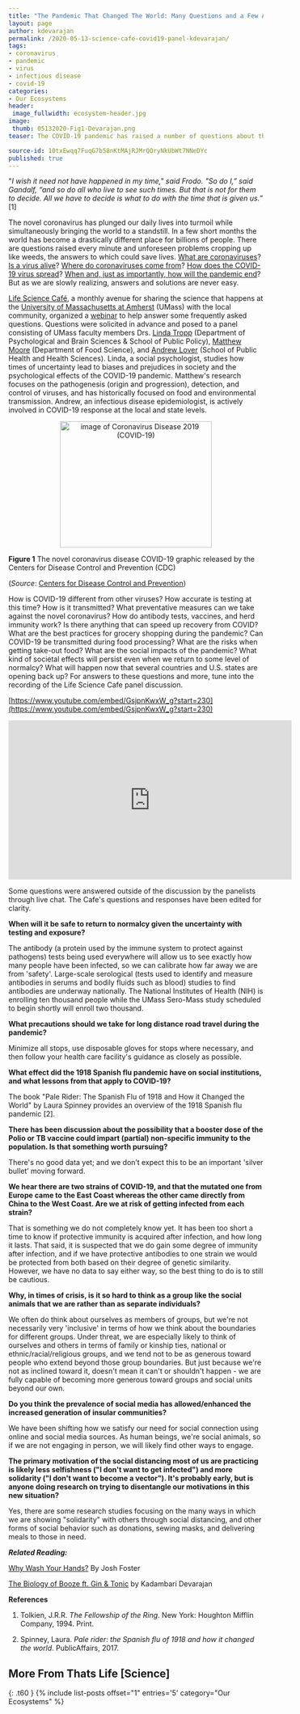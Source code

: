 ```yaml
---
title: "The Pandemic That Changed The World: Many Questions and a Few Answers"
layout: page
author: kdevarajan
permalink: /2020-05-13-science-cafe-covid19-panel-kdevarajan/
tags:
- coronavirus
- pandemic
- virus
- infectious disease
- covid-19
categories:
- Our Ecosystems
header:
 image_fullwidth: ecosystem-header.jpg
image:
 thumb: 05132020-Fig1-Devarajan.png
teaser: The COVID-19 pandemic has raised a number of questions about the virus, how it spreads, and its global impacts. A panel of biologists provides answers to some frequently asked questions.

source-id: 10txEwqq7FuqG7b58nKtMAjRJMrQOryNkUbWt7NNeDYc
published: true
---
```


"*I wish it need not have happened in my time," said Frodo. "So do I,” said Gandalf, “and so do all who live to see such times. But that is not for them to decide. All we have to decide is what to do with the time that is given us.*” [1]

The novel coronavirus has plunged our daily lives into turmoil while simultaneously bringing the world to a standstill. In a few short months the world has become a drastically different place for billions of people. There are questions raised every minute and unforeseen problems cropping up like weeds, the answers to which could save lives. [What are coronaviruses](https://www.youtube.com/watch?v=sHP0UIdZyI4)? [Is a virus alive](https://youtu.be/nwfHEUO-k_U)? [Where do coronaviruses come from](https://youtu.be/NJLXdsO1GBI)? [How does the COVID-19 virus spread](https://www.youtube.com/watch?v=G9FGrmYUr5c)? [When and, just as importantly, how will the pandemic end](https://www.theatlantic.com/health/archive/2020/03/how-will-coronavirus-end/608719/)? But as we are slowly realizing, answers and solutions are never easy. 

[Life Science Café](https://oebsciencecafe.org/), a monthly avenue for sharing the science that happens at the [University of Massachusetts at Amherst](https://www.umass.edu/) (UMass) with the local community, organized a [webinar](https://oebsciencecafe.org/2020/05/04/covid-19-webinar-panel-may-7th-4pm/) to help answer some frequently asked questions. Questions were solicited in advance and posed to a panel consisting of UMass faculty members Drs. [Linda Tropp](https://lindatropp.com/) (Department of Psychological and Brain Sciences & School of Public Policy), [Matthew Moore](http://www.umass.edu/foodsci/faculty/matthew-d-moore) (Department of Food Science), and [Andrew Lover](https://loverlab.io/) (School of Public Health and Health Sciences). Linda, a social psychologist, studies how times of uncertainty lead to biases and prejudices in society and the psychological effects of the COVID-19 pandemic. Matthew's research focuses on the pathogenesis (origin and progression), detection, and control of viruses, and has historically focused on food and environmental transmission. Andrew, an infectious disease epidemiologist, is actively involved in COVID-19 response at the local and state levels.

<center><a href="https://www.cdc.gov/coronavirus/2019-ncov/index.html?s_cid=bb-coronavirus-2019-ncov-NCIRD" title="image of SARS-CoV-2"><img src="http://www.cdc.gov/coronavirus/2019-ncov/images/Coronavirus-badge-300.png" style="width:300px; height:250px; border:0px;" alt="image of Coronavirus Disease 2019 (COVID-19)" /></a></center>

**Figure 1** The novel coronavirus disease COVID-19 graphic released by the Centers for Disease Control and Prevention (CDC)

(*Source*: [Centers for Disease Control and Prevention](https://www.cdc.gov/coronavirus/2019-ncov/communication/buttons-badges.html))

How is COVID-19 different from other viruses? How accurate is testing at this time? How is it transmitted? What preventative measures can we take against the novel coronavirus? How do antibody tests, vaccines, and herd immunity work? Is there anything that can speed up recovery from COVID? What are the best practices for grocery shopping during the pandemic? Can COVID-19 be transmitted during food processing? What are the risks when getting take-out food? What are the social impacts of the pandemic? What kind of societal effects will persist even when we return to some level of normalcy? What will happen now that several countries and U.S. states are opening back up? For answers to these questions and more, tune into the recording of the Life Science Cafe panel discussion.

[https://www.youtube.com/embed/GsjpnKwxW_g?start=230](https://www.youtube.com/embed/GsjpnKwxW_g?start=230)

<iframe width="560" height="315" src="https://www.youtube.com/embed/GsjpnKwxW_g?start=230" frameborder="0" allow="accelerometer; autoplay; encrypted-media; gyroscope; picture-in-picture" allowfullscreen></iframe>


Some questions were answered outside of the discussion by the panelists through live chat. The Cafe's questions and responses have been edited for clarity.

**When will it be safe to return to normalcy given the uncertainty with testing and exposure?**

The antibody (a protein used by the immune system to protect against pathogens) tests being used everywhere will allow us to see exactly how many people have been infected, so we can calibrate how far away we are from 'safety'. Large-scale serological (tests used to identify and measure antibodies in serums and bodily fluids such as blood) studies to find antibodies are underway nationally. The National Institutes of Health (NIH) is enrolling ten thousand people while the UMass Sero-Mass study scheduled to begin shortly will enroll two thousand.

**What precautions should we take for long distance road travel during the pandemic?**

Minimize all stops, use disposable gloves for stops where necessary, and then follow your health care facility's guidance as closely as possible.

**What effect did the 1918 Spanish flu pandemic have on social institutions, and what lessons from that apply to COVID-19?**

The book "Pale Rider: The Spanish Flu of 1918 and How it Changed the World" by Laura Spinney provides an overview of the 1918 Spanish flu pandemic [2].

**There has been discussion about the possibility that a booster dose of the Polio or TB vaccine could impart (partial) non-specific immunity to the population. Is that something worth pursuing?**

There's no good data yet; and we don’t expect this to be an important 'silver bullet’ moving forward.

**We hear there are two strains of COVID-19, and that the mutated one from Europe came to the East Coast whereas the other came directly from China to the West Coast. Are we at risk of getting infected from each strain?**

That is something we do not completely know yet. It has been too short a time to know if protective immunity is acquired after infection, and how long it lasts. That said, it is suspected that we do gain some degree of immunity after infection, and if we have protective antibodies to one strain we would be protected from both based on their degree of genetic similarity. However, we have no data to say either way, so the best thing to do is to still be cautious.

**Why, in times of crisis, is it so hard to think as a group like the social animals that we are rather than as separate individuals?**

We often do think about ourselves as members of groups, but we're not necessarily very 'inclusive' in terms of how we think about the boundaries for different groups. Under threat, we are especially likely to think of ourselves and others in terms of family or kinship ties, national or ethnic/racial/religious groups, and we tend not to be as generous toward people who extend beyond those group boundaries. But just because we're not as inclined toward it, doesn't mean it can't or shouldn't happen - we are fully capable of becoming more generous toward groups and social units beyond our own.

**Do you think the prevalence of social media has allowed/enhanced the increased generation of insular communities?**

We have been shifting how we satisfy our need for social connection using online and social media sources. As human beings, we're social animals, so if we are not engaging in person, we will likely find other ways to engage.

**The primary motivation of the social distancing most of us are practicing is likely less selfishness ("I don't want to get infected") and more solidarity ("I don't want to become a vector"). It's probably early, but is anyone doing research on trying to disentangle our motivations in this new situation?**

Yes, there are some research studies focusing on the many ways in which we are showing "solidarity" with others through social distancing, and other forms of social behavior such as donations, sewing masks, and delivering meals to those in need.

**_Related Reading:_**

[Why Wash Your Hands?](http://thatslifesci.com/2020-04-13-Why-Wash-your-Hands-jfoster/) By Josh Foster

[The Biology of Booze ft. Gin & Tonic](http://thatslifesci.com/2020-05-11-The-Biology-of-Booze-GnT-kdevarajan/) by Kadambari Devarajan

**References**

1. Tolkien, J.R.R. *The Fellowship of the Ring*. New York: Houghton Mifflin Company, 1994. Print.

2. Spinney, Laura. *Pale rider: the Spanish flu of 1918 and how it changed the world*. PublicAffairs, 2017.

## More From Thats Life [Science]
{: .t60 }
{% include list-posts offset="1" entries='5' category="Our Ecosystems" %}
